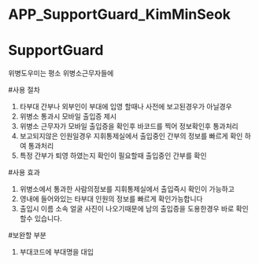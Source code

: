 # APP_SupportGuard_KimMinSeok

SupportGuard
============

위병도우미는 
평소 위병소근무자들에

#사용 절차
1. 타부대 간부나 외부인이 부대에 입영 할때나 사전에 보고된경우가 아닐경우
2. 위병소 통과시 모바일 출입증 제시
3. 위병소 근무자가 모바일 출입증을 확인후 바코드를 찍어 정보확인후 통과처리
4. 보고되지않은 인원일경우 지휘통제실에서 출입중인 간부의 정보를 빠르게 확인 하여 통과처리
5. 특정 간부가 퇴영 하였는지 확인이 필요할때 출입중인 간부를 확인

#사용 효과
1. 위병소에서 통과한 사람의정보를 지휘통제실에서 출입즉시 확인이 가능하고
2. 영내에 들어와있는 타부대 인원의 정보를 빠르게 확인가능합니다
3. 출입시 이름 소속 얼굴 사진이 나오기때문에 남의 출입증을 도용한경우 바로 확인 할수 있습니다.

#보완할 부분
1. 부대코드에 부대명을 대입